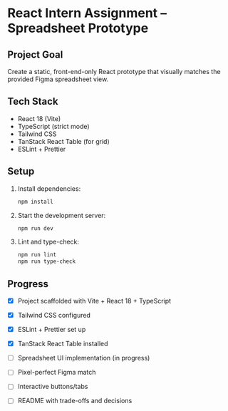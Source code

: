 # React Intern Assignment – Spreadsheet Prototype

## Project Goal
Create a static, front-end-only React prototype that visually matches the provided Figma spreadsheet view.

## Tech Stack
- React 18 (Vite)
- TypeScript (strict mode)
- Tailwind CSS
- TanStack React Table (for grid)
- ESLint + Prettier

## Setup
1. Install dependencies:
   ```sh
   npm install
   ```
2. Start the development server:
   ```sh
   npm run dev
   ```
3. Lint and type-check:
   ```sh
   npm run lint
   npm run type-check
   ```

## Progress
- [x] Project scaffolded with Vite + React 18 + TypeScript
- [x] Tailwind CSS configured
- [x] ESLint + Prettier set up
- [x] TanStack React Table installed
- [ ] Spreadsheet UI implementation (in progress)
- [ ] Pixel-perfect Figma match
- [ ] Interactive buttons/tabs
- [ ] README with trade-offs and decisions


